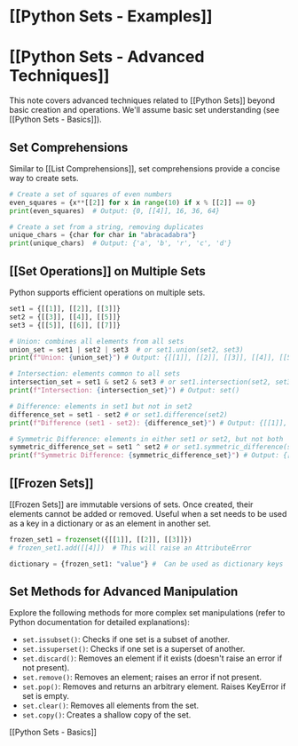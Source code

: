 # [[Python Sets - Examples]]
# [[Python Sets - Advanced Techniques]] 
This note covers advanced techniques related to [[Python Sets]] beyond basic creation and operations.  We'll assume basic set understanding (see [[Python Sets - Basics]]).

## Set Comprehensions

Similar to [[List Comprehensions]], set comprehensions provide a concise way to create sets.

```python
# Create a set of squares of even numbers
even_squares = {x**[[2]] for x in range(10) if x % [[2]] == 0}
print(even_squares)  # Output: {0, [[4]], 16, 36, 64}

# Create a set from a string, removing duplicates
unique_chars = {char for char in "abracadabra"}
print(unique_chars)  # Output: {'a', 'b', 'r', 'c', 'd'}
```

## [[Set Operations]] on Multiple Sets

Python supports efficient operations on multiple sets.

```python
set1 = {[[1]], [[2]], [[3]]}
set2 = {[[3]], [[4]], [[5]]}
set3 = {[[5]], [[6]], [[7]]}

# Union: combines all elements from all sets
union_set = set1 | set2 | set3  # or set1.union(set2, set3)
print(f"Union: {union_set}") # Output: {[[1]], [[2]], [[3]], [[4]], [[5]], [[6]], [[7]]}

# Intersection: elements common to all sets
intersection_set = set1 & set2 & set3 # or set1.intersection(set2, set3)
print(f"Intersection: {intersection_set}") # Output: set()

# Difference: elements in set1 but not in set2
difference_set = set1 - set2 # or set1.difference(set2)
print(f"Difference (set1 - set2): {difference_set}") # Output: {[[1]], [[2]]}

# Symmetric Difference: elements in either set1 or set2, but not both
symmetric_difference_set = set1 ^ set2 # or set1.symmetric_difference(set2)
print(f"Symmetric Difference: {symmetric_difference_set}") # Output: {[[1]], [[2]], [[4]], [[5]]}
```


## [[Frozen Sets]] 
[[Frozen Sets]] are immutable versions of sets.  Once created, their elements cannot be added or removed.  Useful when a set needs to be used as a key in a dictionary or as an element in another set.

```python
frozen_set1 = frozenset({[[1]], [[2]], [[3]]})
# frozen_set1.add([[4]])  # This will raise an AttributeError

dictionary = {frozen_set1: "value"} #  Can be used as dictionary keys
```

##  Set Methods for Advanced Manipulation

Explore the following methods for more complex set manipulations (refer to Python documentation for detailed explanations):


* `set.issubset()`: Checks if one set is a subset of another.
* `set.issuperset()`: Checks if one set is a superset of another.
* `set.discard()`: Removes an element if it exists (doesn't raise an error if not present).
* `set.remove()`: Removes an element; raises an error if not present.
* `set.pop()`: Removes and returns an arbitrary element. Raises KeyError if set is empty.
* `set.clear()`: Removes all elements from the set.
* `set.copy()`: Creates a shallow copy of the set.


[[Python Sets - Basics]]

